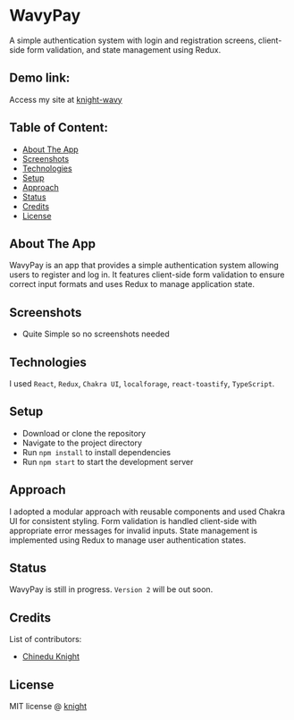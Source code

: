 # WavyPay

A simple authentication system with login and registration screens, client-side form validation, and state management using Redux.

## Demo link:

Access my site at [knight-wavy](https://knight-wavy.netlify.app/)

## Table of Content:

- [About The App](#about-the-app)
- [Screenshots](#screenshots)
- [Technologies](#technologies)
- [Setup](#setup)
- [Approach](#approach)
- [Status](#status)
- [Credits](#credits)
- [License](#license)

## About The App

WavyPay is an app that provides a simple authentication system allowing users to register and log in. It features client-side form validation to ensure correct input formats and uses Redux to manage application state.

## Screenshots

- Quite Simple so no screenshots needed

## Technologies

I used `React`, `Redux`, `Chakra UI`, `localforage`, `react-toastify`, `TypeScript`.

## Setup

- Download or clone the repository
- Navigate to the project directory
- Run `npm install` to install dependencies
- Run `npm start` to start the development server

## Approach

I adopted a modular approach with reusable components and used Chakra UI for consistent styling. Form validation is handled client-side with appropriate error messages for invalid inputs. State management is implemented using Redux to manage user authentication states.

## Status

WavyPay is still in progress. `Version 2` will be out soon.

## Credits

List of contributors:

- [Chinedu Knight](https://chineduknight.com)

## License

MIT license @ [knight](chineduknight.com)
